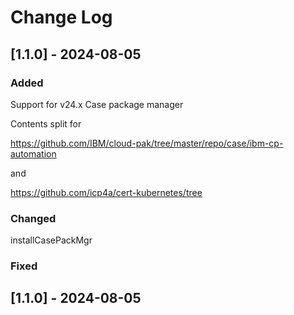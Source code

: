 # Change Log

## [1.1.0] - 2024-08-05

### Added

Support for v24.x Case package manager

Contents split for 

https://github.com/IBM/cloud-pak/tree/master/repo/case/ibm-cp-automation

and

https://github.com/icp4a/cert-kubernetes/tree

### Changed

  installCasePackMgr

### Fixed

## [1.1.0] - 2024-08-05

